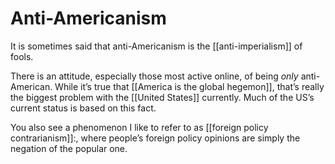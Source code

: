 # Anti-Americanism

It is sometimes said that anti-Americanism is the [[anti-imperialism]] of fools.

There is an attitude, especially those most active online, of being _only_ anti-American. While it&rsquo;s true that [[America is the global hegemon]], that&rsquo;s really the biggest problem with the [[United States]] currently. Much of the US&rsquo;s current status is based on this fact.

You also see a phenomenon I like to refer to as [[foreign policy contrarianism]]:, where people&rsquo;s foreign policy opinions are simply the negation of the popular one.

